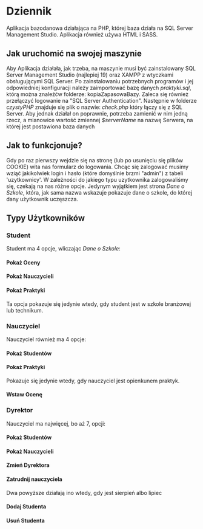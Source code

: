 # Dziennik
Aplikacja bazodanowa działająca na PHP, której baza działa na SQL Server Management Studio. Aplikacja również używa HTML i SASS.

## Jak uruchomić na swojej maszynie
Aby Aplikacja działała, jak trzeba, na maszynie musi być zainstalowany SQL Server Management Studio (najlepiej 19) oraz XAMPP z wtyczkami obsługującymi SQL Server. 
Po zainstalowaniu potrzebnych programów i jej odpowiedniej konfiguracji należy zaimportować bazę danych *praktyki.sql*, którą można znaleźćw folderze: kopiaZapasowaBazy. Zaleca się również przełączyć logowanie na "SQL Server Authentication".
Następnie w folderze *czystyPHP* znajduje się plik o nazwie: *check.php* który łączy się z SQL Server. Aby jednak działał on poprawnie, potrzeba zamienić w nim jedną rzecz, a mianowice wartość zmiennej *$serverName* na nazwę Serwera, na której jest postawiona baza danych

## Jak to funkcjonuje?
Gdy po raz pierwszy wejdzie się na stronę (lub po usunięciu się plików COOKIE) wita nas formularz do logowania. Chcąc się zalogować musimy wziąć jakikolwiek login i hasło (które domyślnie brzmi "admin") z tabeli 'uzytkownicy'.
W zależności do jakiego typu uzytkownika zalogowaliśmy się, czekają na nas różne opcje. Jedynym wyjątkiem jest strona *Dane o Szkole*, która, jak sama nazwa wskazuje pokazuje dane o szkole, do której dany użytkownik uczęszcza.

## Typy Użytkowników
 
### Student
Student ma 4 opcje, wliczając *Dane o Szkole*:

#### Pokaż Oceny
#### Pokaż Nauczycieli
#### Pokaż Praktyki
Ta opcja pokazuje się jedynie wtedy, gdy student jest w szkole branżowej lub technikum.

### Nauczyciel
Nauczyciel również ma 4 opcje:
#### Pokaż Studentów
#### Pokaż Praktyki
Pokazuje się jedynie wtedy, gdy nauczyciel jest opienkunem praktyk.
#### Wstaw Ocenę

### Dyrektor
Nauczyciel ma najwięcej, bo aż 7, opcji:

#### Pokaż Studentów
#### Pokaż Nauczycieli
#### Zmień Dyrektora
#### Zatrudnij nauczyciela
Dwa powyższe działają ino wtedy, gdy jest sierpień albo lipiec

#### Dodaj Studenta
#### Usuń Studenta
